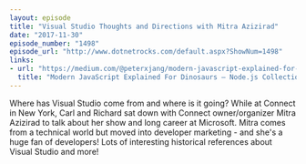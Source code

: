 ```yaml
---
layout: episode
title: "Visual Studio Thoughts and Directions with Mitra Azizirad"
date: "2017-11-30"
episode_number: "1498"
episode_url: "http://www.dotnetrocks.com/default.aspx?ShowNum=1498"
links:
- url: "https://medium.com/@peterxjang/modern-javascript-explained-for-dinosaurs-f695e9747b70"
  title: "Modern JavaScript Explained For Dinosaurs – Node.js Collection – Medium"
---
```


Where has Visual Studio come from and where is it going? While at Connect in New York, Carl and Richard sat down with Connect owner/organizer Mitra Azizirad to talk about her show and long career at Microsoft. Mitra comes from a technical world but moved into developer marketing - and she's a huge fan of developers! Lots of interesting historical references about Visual Studio and more!
